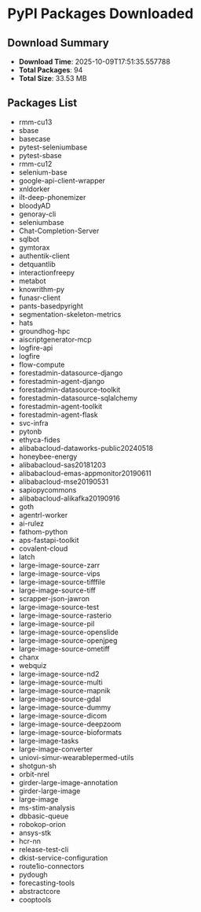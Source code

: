 # PyPI Packages Downloaded

## Download Summary
- **Download Time**: 2025-10-09T17:51:35.557788
- **Total Packages**: 94
- **Total Size**: 33.53 MB

## Packages List
- rmm-cu13
- sbase
- basecase
- pytest-seleniumbase
- pytest-sbase
- rmm-cu12
- selenium-base
- google-api-client-wrapper
- xnldorker
- ilt-deep-phonemizer
- bloodyAD
- genoray-cli
- seleniumbase
- Chat-Completion-Server
- sqlbot
- gymtorax
- authentik-client
- detquantlib
- interactionfreepy
- metabot
- knowrithm-py
- funasr-client
- pants-basedpyright
- segmentation-skeleton-metrics
- hats
- groundhog-hpc
- aiscriptgenerator-mcp
- logfire-api
- logfire
- flow-compute
- forestadmin-datasource-django
- forestadmin-agent-django
- forestadmin-datasource-toolkit
- forestadmin-datasource-sqlalchemy
- forestadmin-agent-toolkit
- forestadmin-agent-flask
- svc-infra
- pytonb
- ethyca-fides
- alibabacloud-dataworks-public20240518
- honeybee-energy
- alibabacloud-sas20181203
- alibabacloud-emas-appmonitor20190611
- alibabacloud-mse20190531
- sapiopycommons
- alibabacloud-alikafka20190916
- goth
- agentrl-worker
- ai-rulez
- fathom-python
- aps-fastapi-toolkit
- covalent-cloud
- latch
- large-image-source-zarr
- large-image-source-vips
- large-image-source-tifffile
- large-image-source-tiff
- scrapper-json-jawron
- large-image-source-test
- large-image-source-rasterio
- large-image-source-pil
- large-image-source-openslide
- large-image-source-openjpeg
- large-image-source-ometiff
- chanx
- webquiz
- large-image-source-nd2
- large-image-source-multi
- large-image-source-mapnik
- large-image-source-gdal
- large-image-source-dummy
- large-image-source-dicom
- large-image-source-deepzoom
- large-image-source-bioformats
- large-image-tasks
- large-image-converter
- uniovi-simur-wearablepermed-utils
- shotgun-sh
- orbit-nrel
- girder-large-image-annotation
- girder-large-image
- large-image
- ms-stim-analysis
- dbbasic-queue
- robokop-orion
- ansys-stk
- hcr-nn
- release-test-cli
- dkist-service-configuration
- route1io-connectors
- pydough
- forecasting-tools
- abstractcore
- cooptools
